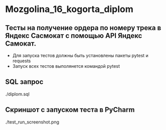 # Mozgolina_16_kogorta_diplom

## Тесты на получение ордера по номеру трека в Яндекс Сасмокат с помощью API Яндекс Самокат.
- Для запуска тестов должны быть установлены пакеты pytest и requests
- Запуск всех тестов выполянется командой pytest

## SQL запрос

./diplom.sql

## Cкриншот с запуском теста в PyCharm

./test_run_screenshot.png
